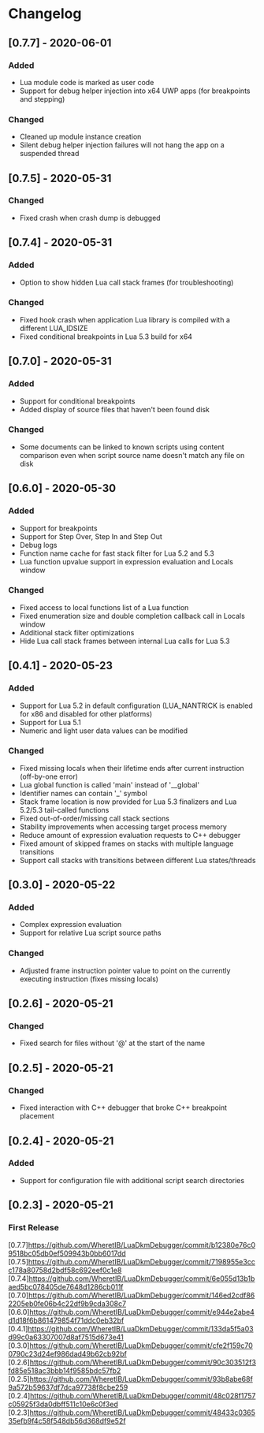 # Changelog

## [0.7.7] - 2020-06-01

### Added

- Lua module code is marked as user code
- Support for debug helper injection into x64 UWP apps (for breakpoints and stepping)

### Changed

- Cleaned up module instance creation
- Silent debug helper injection failures will not hang the app on a suspended thread

## [0.7.5] - 2020-05-31

### Changed

- Fixed crash when crash dump is debugged

## [0.7.4] - 2020-05-31

### Added

- Option to show hidden Lua call stack frames (for troubleshooting)

### Changed

- Fixed hook crash when application Lua library is compiled with a different LUA_IDSIZE
- Fixed conditional breakpoints in Lua 5.3 build for x64

## [0.7.0] - 2020-05-31

### Added

- Support for conditional breakpoints
- Added display of source files that haven't been found disk

### Changed

- Some documents can be linked to known scripts using content comparison even when script source name doesn't match any file on disk

## [0.6.0] - 2020-05-30

### Added

- Support for breakpoints
- Support for Step Over, Step In and Step Out
- Debug logs
- Function name cache for fast stack filter for Lua 5.2 and 5.3
- Lua function upvalue support in expression evaluation and Locals window

### Changed

- Fixed access to local functions list of a Lua function
- Fixed enumeration size and double completion callback call in Locals window
- Additional stack filter optimizations
- Hide Lua call stack frames between internal Lua calls for Lua 5.3

## [0.4.1] - 2020-05-23

### Added

- Support for Lua 5.2 in default configuration (LUA_NANTRICK is enabled for x86 and disabled for other platforms)
- Support for Lua 5.1
- Numeric and light user data values can be modified

### Changed

- Fixed missing locals when their lifetime ends after current instruction (off-by-one error)
- Lua global function is called 'main' instead of '__global'
- Identifier names can contain '_' symbol
- Stack frame location is now provided for Lua 5.3 finalizers and Lua 5.2/5.3 tail-called functions
- Fixed out-of-order/missing call stack sections
- Stability improvements when accessing target process memory
- Reduce amount of expression evaluation requests to C++ debugger
- Fixed amount of skipped frames on stacks with multiple language transitions
- Support call stacks with transitions between different Lua states/threads

## [0.3.0] - 2020-05-22

### Added

- Complex expression evaluation
- Support for relative Lua script source paths

### Changed

- Adjusted frame instruction pointer value to point on the currently executing instruction (fixes missing locals)

## [0.2.6] - 2020-05-21

### Changed

- Fixed search for files without '@' at the start of the name

## [0.2.5] - 2020-05-21

### Changed

- Fixed interaction with C++ debugger that broke C++ breakpoint placement

## [0.2.4] - 2020-05-21

### Added

- Support for configuration file with additional script search directories

## [0.2.3] - 2020-05-21

### First Release

[0.7.7]https://github.com/WheretIB/LuaDkmDebugger/commit/b12380e76c09518bc05db0ef509943b0bb6017dd
[0.7.5]https://github.com/WheretIB/LuaDkmDebugger/commit/7198955e3ccc178a80758d2bdf58c692eef0c1e8
[0.7.4]https://github.com/WheretIB/LuaDkmDebugger/commit/6e055d13b1baed5bc078405de7648d1286cb011f
[0.7.0]https://github.com/WheretIB/LuaDkmDebugger/commit/146ed2cdf862205eb0fe06b4c22df9b9cda308c7
[0.6.0]https://github.com/WheretIB/LuaDkmDebugger/commit/e944e2abe4d1d18f6b861479854f71ddc0eb32bf
[0.4.1]https://github.com/WheretIB/LuaDkmDebugger/commit/133da5f5a03d99c0a63307007d8af7515d673e41
[0.3.0]https://github.com/WheretIB/LuaDkmDebugger/commit/cfe2f159c700790c23d24ef986dad49b62cb92bf
[0.2.6]https://github.com/WheretIB/LuaDkmDebugger/commit/90c303512f3fd85e518ac3bbb14f9585bdc57fb2
[0.2.5]https://github.com/WheretIB/LuaDkmDebugger/commit/93b8abe68f9a572b59637df7dca97738f8cbe259
[0.2.4]https://github.com/WheretIB/LuaDkmDebugger/commit/48c028f1757c05925f3da0dbff511c10e6c0f3ed
[0.2.3]https://github.com/WheretIB/LuaDkmDebugger/commit/48433c036535efb9f4c58f548db56d368df9e52f

